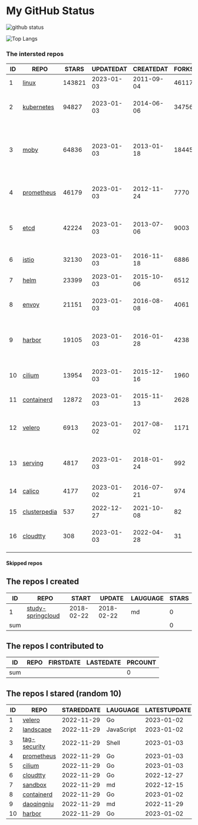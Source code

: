 # My GitHub Status

<img src="https://github-readme-stats-1.yihong0618.vercel.app/api?username=daoqingniu&show_icons=true&&&hide_title=true&count_private=true" alt="github status" />

![Top Langs](https://github-readme-stats-1.yihong0618.vercel.app/api/top-langs/?username=daoqingniu&layout=compact)

<!--START_SECTION:github_repos-->
### The intersted repos
| ID |                              REPO                               | STARS  | UPDATEDAT  | CREATEDAT  | FORKSCOUNT |                                              DESCRIPTIONS                                              |
|----|-----------------------------------------------------------------|--------|------------|------------|------------|--------------------------------------------------------------------------------------------------------|
|  1 | [linux](https://github.com/torvalds/linux)                      | 143821 | 2023-01-03 | 2011-09-04 |      46117 | Linux kernel source tree                                                                               |
|  2 | [kubernetes](https://github.com/kubernetes/kubernetes)          |  94827 | 2023-01-03 | 2014-06-06 |      34756 | Production-Grade Container Scheduling and Management                                                   |
|  3 | [moby](https://github.com/moby/moby)                            |  64836 | 2023-01-03 | 2013-01-18 |      18445 | Moby Project - a collaborative project for the container ecosystem to assemble container-based systems |
|  4 | [prometheus](https://github.com/prometheus/prometheus)          |  46179 | 2023-01-03 | 2012-11-24 |       7770 | The Prometheus monitoring system and time series database.                                             |
|  5 | [etcd](https://github.com/etcd-io/etcd)                         |  42224 | 2023-01-03 | 2013-07-06 |       9003 | Distributed reliable key-value store for the most critical data of a distributed system                |
|  6 | [istio](https://github.com/istio/istio)                         |  32130 | 2023-01-03 | 2016-11-18 |       6886 | Connect, secure, control, and observe services.                                                        |
|  7 | [helm](https://github.com/helm/helm)                            |  23399 | 2023-01-03 | 2015-10-06 |       6512 | The Kubernetes Package Manager                                                                         |
|  8 | [envoy](https://github.com/envoyproxy/envoy)                    |  21151 | 2023-01-03 | 2016-08-08 |       4061 | Cloud-native high-performance edge/middle/service proxy                                                |
|  9 | [harbor](https://github.com/goharbor/harbor)                    |  19105 | 2023-01-03 | 2016-01-28 |       4238 | An open source trusted cloud native registry project that stores, signs, and scans content.            |
| 10 | [cilium](https://github.com/cilium/cilium)                      |  13954 | 2023-01-03 | 2015-12-16 |       1960 | eBPF-based Networking, Security, and Observability                                                     |
| 11 | [containerd](https://github.com/containerd/containerd)          |  12872 | 2023-01-03 | 2015-11-13 |       2628 | An open and reliable container runtime                                                                 |
| 12 | [velero](https://github.com/vmware-tanzu/velero)                |   6913 | 2023-01-02 | 2017-08-02 |       1171 | Backup and migrate Kubernetes applications and their persistent volumes                                |
| 13 | [serving](https://github.com/knative/serving)                   |   4817 | 2023-01-03 | 2018-01-24 |        992 | Kubernetes-based, scale-to-zero, request-driven compute                                                |
| 14 | [calico](https://github.com/projectcalico/calico)               |   4177 | 2023-01-02 | 2016-07-21 |        974 | Cloud native networking and network security                                                           |
| 15 | [clusterpedia](https://github.com/clusterpedia-io/clusterpedia) |    537 | 2022-12-27 | 2021-10-08 |         82 | The Encyclopedia of Kubernetes clusters                                                                |
| 16 | [cloudtty](https://github.com/cloudtty/cloudtty)                |    308 | 2023-01-03 | 2022-04-28 |         31 | A Friendly Kubernetes CloudShell (Web Terminal) !                                                      |



#### Skipped repos
<!--END_SECTION:github_repos-->

<!--START_SECTION:my_github-->
## The repos I created
| ID  |                                 REPO                                 |   START    |   UPDATE   | LAUGUAGE | STARS |
|-----|----------------------------------------------------------------------|------------|------------|----------|-------|
|   1 | [study-springcloud](https://github.com/daoqingniu/study-springcloud) | 2018-02-22 | 2018-02-22 | md       |     0 |
| sum |                                                                      |            |            |          |     0 |

## The repos I contributed to
| ID  | REPO | FIRSTDATE | LASTEDATE | PRCOUNT |
|-----|------|-----------|-----------|---------|
| sum |      |           |           |       0 |

## The repos I stared (random 10)
| ID |                          REPO                          | STAREDDATE |  LAUGUAGE  | LATESTUPDATE |
|----|--------------------------------------------------------|------------|------------|--------------|
|  1 | [velero](https://github.com/vmware-tanzu/velero)       | 2022-11-29 | Go         | 2023-01-02   |
|  2 | [landscape](https://github.com/cncf/landscape)         | 2022-11-29 | JavaScript | 2023-01-02   |
|  3 | [tag-security](https://github.com/cncf/tag-security)   | 2022-11-29 | Shell      | 2023-01-03   |
|  4 | [prometheus](https://github.com/prometheus/prometheus) | 2022-11-29 | Go         | 2023-01-03   |
|  5 | [cilium](https://github.com/cilium/cilium)             | 2022-11-29 | Go         | 2023-01-03   |
|  6 | [cloudtty](https://github.com/cloudtty/cloudtty)       | 2022-11-29 | Go         | 2022-12-27   |
|  7 | [sandbox](https://github.com/cncf/sandbox)             | 2022-11-29 | md         | 2022-12-15   |
|  8 | [containerd](https://github.com/containerd/containerd) | 2022-11-29 | Go         | 2023-01-02   |
|  9 | [daoqingniu](https://github.com/daoqingniu/daoqingniu) | 2022-11-29 | md         | 2022-11-29   |
| 10 | [harbor](https://github.com/goharbor/harbor)           | 2022-11-29 | Go         | 2023-01-02   |

<!--END_SECTION:my_github-->

